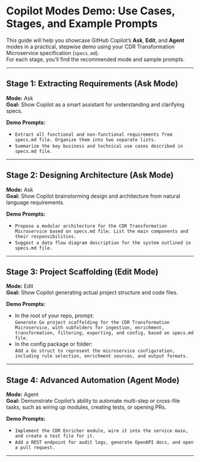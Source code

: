 # Copilot Modes Demo: Use Cases, Stages, and Example Prompts

This guide will help you showcase GitHub Copilot’s **Ask**, **Edit**, and **Agent** modes in a practical, stepwise demo using your CDR Transformation Microservice specification (`specs.md`).  
For each stage, you’ll find the recommended mode and sample prompts.

---

## Stage 1: Extracting Requirements (Ask Mode)

**Mode:** Ask  
**Goal:** Show Copilot as a smart assistant for understanding and clarifying specs.

**Demo Prompts:**
- `Extract all functional and non-functional requirements from specs.md file. Organize them into two separate lists.`
- `Summarize the key business and technical use cases described in specs.md file.`

---

## Stage 2: Designing Architecture (Ask Mode)

**Mode:** Ask  
**Goal:** Show Copilot brainstorming design and architecture from natural language requirements.

**Demo Prompts:**
- `Propose a modular architecture for the CDR Transformation Microservice based on specs.md file. List the main components and their responsibilities.`
- `Suggest a data flow diagram description for the system outlined in specs.md file.`

---

## Stage 3: Project Scaffolding (Edit Mode)

**Mode:** Edit  
**Goal:** Show Copilot generating actual project structure and code files.

**Demo Prompts:**
- In the root of your repo, prompt:  
  `Generate Go project scaffolding for the CDR Transformation Microservice, with subfolders for ingestion, enrichment, transformation, filtering, exporting, and config, based on specs.md file.`
- In the config package or folder:  
  `Add a Go struct to represent the microservice configuration, including rule selection, enrichment sources, and output formats.`

---

## Stage 4: Advanced Automation (Agent Mode)

**Mode:** Agent  
**Goal:** Demonstrate Copilot’s ability to automate multi-step or cross-file tasks, such as wiring up modules, creating tests, or opening PRs.

**Demo Prompts:**
- `Implement the CDR Enricher module, wire it into the service main, and create a test file for it.`
- `Add a REST endpoint for audit logs, generate OpenAPI docs, and open a pull request.`

---